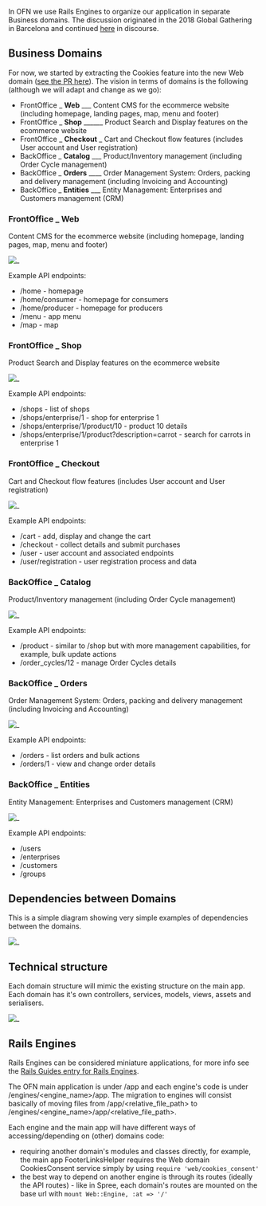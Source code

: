 In OFN we use Rails Engines to organize our application in separate Business domains.
The discussion originated in the 2018 Global Gathering in Barcelona and continued [here](https://community.openfoodnetwork.org/t/breaking-ofn-down-into-domains/1377) in discourse.

## Business Domains
For now, we started by extracting the Cookies feature into the new Web domain ([see the PR here](https://github.com/openfoodfoundation/openfoodnetwork/pull/2521)). The vision in terms of domains is the following (although we will adapt and change as we go):

* FrontOffice _ **Web** ___ Content CMS for the ecommerce website (including homepage, landing pages, map, menu and footer)
* FrontOffice _ **Shop** ______ Product Search and Display features on the ecommerce website
* FrontOffice _ **Checkout** _ Cart and Checkout flow features (includes User account and User registration)
* BackOffice _ **Catalog** ___ Product/Inventory management (including Order Cycle management)
* BackOffice _ **Orders** ____ Order Management System: Orders, packing and delivery management (including Invoicing and Accounting)
* BackOffice _ **Entities** ___ Entity Management: Enterprises and Customers management (CRM)

### FrontOffice _ **Web**
Content CMS for the ecommerce website (including homepage, landing pages, map, menu and footer)

![_](https://github.com/openfoodfoundation/openfoodnetwork/wiki/tech_docs/domains_web.png)

Example API endpoints:
- /home - homepage
- /home/consumer - homepage for consumers
- /home/producer - homepage for producers
- /menu - app menu
- /map - map

### FrontOffice _ **Shop**
Product Search and Display features on the ecommerce website

![_](https://github.com/openfoodfoundation/openfoodnetwork/wiki/tech_docs/domains_shop.png)

Example API endpoints:
- /shops - list of shops
- /shops/enterprise/1 - shop for enterprise 1 
- /shops/enterprise/1/product/10 - product 10 details
- /shops/enterprise/1/product?description=carrot - search for carrots in enterprise 1

### FrontOffice _ **Checkout**
Cart and Checkout flow features (includes User account and User registration)

![_](https://github.com/openfoodfoundation/openfoodnetwork/wiki/tech_docs/domains_checkout.png)

Example API endpoints:
- /cart - add, display and change the cart
- /checkout - collect details and submit purchases
- /user - user account and associated endpoints
- /user/registration - user registration process and data

### BackOffice _ **Catalog**
Product/Inventory management (including Order Cycle management)

![_](https://github.com/openfoodfoundation/openfoodnetwork/wiki/tech_docs/domains_catalog.png)

Example API endpoints:
- /product - similar to /shop but with more management capabilities, for example, bulk update actions
- /order_cycles/12 - manage Order Cycles details

### BackOffice _ **Orders**
Order Management System: Orders, packing and delivery management (including Invoicing and Accounting)

![_](https://github.com/openfoodfoundation/openfoodnetwork/wiki/tech_docs/domains_orders.png)

Example API endpoints:
- /orders - list orders and bulk actions
- /orders/1 - view and change order details

### BackOffice _ **Entities**
Entity Management: Enterprises and Customers management (CRM)

![_](https://github.com/openfoodfoundation/openfoodnetwork/wiki/tech_docs/domains_entities.png)

Example API endpoints:
- /users
- /enterprises
- /customers
- /groups

## Dependencies between Domains
This is a simple diagram showing very simple examples of dependencies between the domains.

![_](https://github.com/openfoodfoundation/openfoodnetwork/wiki/tech_docs/domains_dependencies.png)

## Technical structure
Each domain structure will mimic the existing structure on the main app. Each domain has it's own controllers, services, models, views, assets and serialisers.

![_](https://github.com/openfoodfoundation/openfoodnetwork/wiki/tech_docs/domains_structure.jpg)


## Rails Engines
Rails Engines can be considered miniature applications, for more info see the [Rails Guides entry for Rails Engines](https://guides.rubyonrails.org/engines.html).

The OFN main application is under /app and each engine's code is under /engines/<engine_name>/app.
The migration to engines will consist basically of moving files from /app/<relative_file_path> to /engines/<engine_name>/app/<relative_file_path>.

Each engine and the main app will have different ways of accessing/depending on (other) domains code:
* requiring another domain's modules and classes directly, for example, the main app FooterLinksHelper requires the Web domain CookiesConsent service simply by using `require 'web/cookies_consent'`
* the best way to depend on another engine is through its routes (ideally the API routes) - like in Spree, each domain's routes are mounted on the base url with `mount Web::Engine, :at => '/'`
